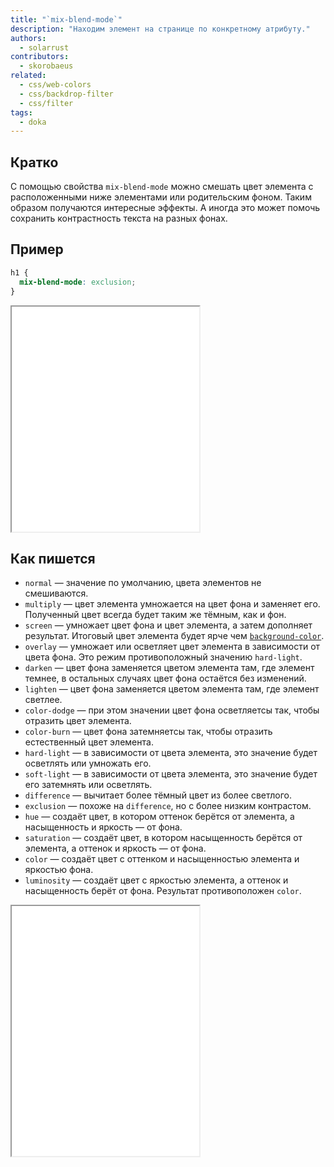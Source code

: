 ```yaml
---
title: "`mix-blend-mode`"
description: "Находим элемент на странице по конкретному атрибуту."
authors:
  - solarrust
contributors:
  - skorobaeus
related:
  - css/web-colors
  - css/backdrop-filter
  - css/filter
tags:
  - doka
---
```


## Кратко

С помощью свойства `mix-blend-mode` можно смешать цвет элемента с расположенными ниже элементами или родительским фоном. Таким образом получаются интересные эффекты. А иногда это может помочь сохранить контрастность текста на разных фонах.

## Пример

```css
h1 {
  mix-blend-mode: exclusion;
}
```

<iframe title="Базовый пример" src="demos/base/" height="360"></iframe>

## Как пишется

- `normal` — значение по умолчанию, цвета элементов не смешиваются.
- `multiply` —  цвет элемента умножается на цвет фона и заменяет его. Полученный цвет всегда будет таким же тёмным, как и фон.
- `screen` —  умножает цвет фона и цвет элемента, а затем дополняет результат. Итоговый цвет элемента будет ярче чем [`background-color`](/css/background-color/).
- `overlay` — умножает или осветляет цвет элемента в зависимости от цвета фона. Это режим противоположный значению `hard-light`.
- `darken` —  цвет фона заменяется цветом элемента там, где элемент темнее, в остальных случаях цвет фона остаётся без изменений.
- `lighten` —  цвет фона заменяется цветом элемента там, где элемент светлее.
- `color-dodge` —  при этом значении цвет фона осветляетсы так, чтобы отразить цвет элемента.
- `color-burn` —  цвет фона затемняетсы так, чтобы отразить естественный цвет элемента.
- `hard-light` —  в зависимости от цвета элемента, это значение будет осветлять или умножать его.
- `soft-light` —  в зависимости от цвета элемента, это значение будет его затемнять или осветлять.
- `difference` —  вычитает более тёмный цвет из более светлого.
- `exclusion` —  похоже на `difference`, но с более низким контрастом.
- `hue` —  создаёт цвет, в котором оттенок берётся от элемента, а насыщенность и яркость — от фона.
- `saturation` —  создаёт цвет, в котором насыщенность берётся от элемента, а оттенок и яркость — от фона.
- `color` —  создаёт цвет с оттенком и насыщенностью элемента и яркостью фона.
- `luminosity` —  создаёт цвет с яркостью элемента, а оттенок и насыщенность берёт от фона. Результат противоположен `color`.

<iframe title="Песочница" src="demos/playground/" height="400"></iframe>
